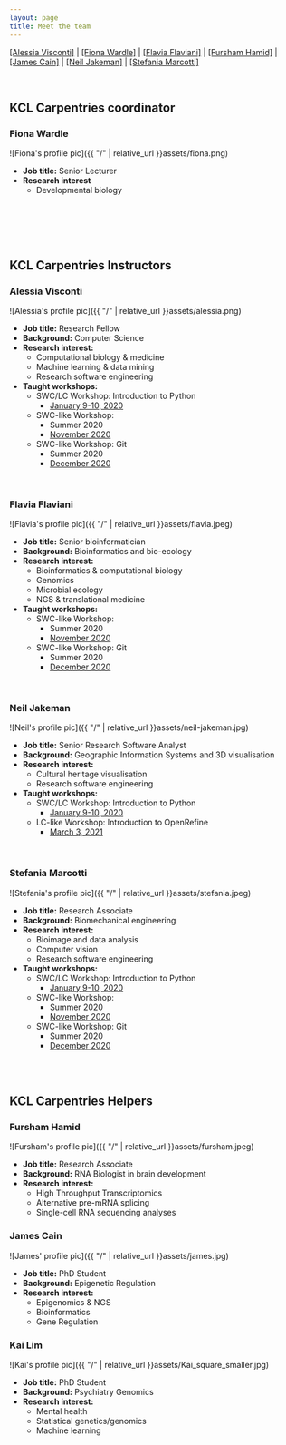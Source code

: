 ```yaml
---
layout: page
title: Meet the team 
---
```


  [[Alessia Visconti]](#alessia-visconti)
| [[Fiona Wardle]](#fiona-wardle)
| [[Flavia Flaviani]](#flavia-flaviani)
| [[Fursham Hamid]](#fursham-hamid)
| [[James Cain]](#james-cain)
| [[Neil Jakeman]](#neil-jakeman)
| [[Stefania Marcotti]](#stefania-marcotti)


<br/>


## KCL Carpentries coordinator


### Fiona Wardle


![Fiona's profile pic]({{ "/" | relative_url }}assets/fiona.png)

* **Job title:** Senior Lecturer
* **Research interest** 
	- Developmental biology

<br/>
<br/>
<br/>
<br/>


## KCL Carpentries Instructors


### Alessia Visconti

![Alessia's profile pic]({{ "/" | relative_url }}assets/alessia.png)

* **Job title:** Research Fellow
* **Background:** Computer Science
* **Research interest:** 
	- Computational biology & medicine
	- Machine learning & data mining
	- Research software engineering
* **Taught workshops:**
	- SWC/LC Workshop: Introduction to Python
		- [January 9-10, 2020](https://swc-kc-london-01-2020.github.io/SWC-KCL-202001/)
	- SWC-like Workshop: 
		- Summer 2020
		- [November 2020](https://alesssia.github.io/2020-11-180-KCL/)
	- SWC-like Workshop: Git
		- Summer 2020
		- [December 2020](https://alesssia.github.io/2020-11-180-KCL/)
	
<br/>

### Flavia Flaviani

![Flavia's profile pic]({{ "/" | relative_url }}assets/flavia.jpeg)

* **Job title:** Senior bioinformatician
* **Background:** Bioinformatics and bio-ecology
* **Research interest:** 
	- Bioinformatics & computational biology 
	- Genomics 
	- Microbial ecology 
	- NGS & translational medicine
* **Taught workshops:**
	- SWC-like Workshop: 
		- Summer 2020
		- [November 2020](https://alesssia.github.io/2020-11-180-KCL/)
	- SWC-like Workshop: Git
		- Summer 2020
		- [December 2020](https://alesssia.github.io/2020-11-180-KCL/)
	
<br/>

### Neil Jakeman

![Neil's profile pic]({{ "/" | relative_url }}assets/neil-jakeman.jpg)

* **Job title:** Senior Research Software Analyst
* **Background:** Geographic Information Systems and 3D visualisation
* **Research interest:** 
	- Cultural heritage visualisation
	- Research software engineering
* **Taught workshops:**
	- SWC/LC Workshop: Introduction to Python
		- [January 9-10, 2020](https://swc-kc-london-01-2020.github.io/SWC-KCL-202001/)
	- LC-like Workshop: Introduction to OpenRefine
		- [March 3, 2021](https://swc-kcl-london-03-2021.github.io/2021-03-03-KCL-OpenRefine/)

<br/>

### Stefania Marcotti

![Stefania's profile pic]({{ "/" | relative_url }}assets/stefania.jpeg)

* **Job title:** Research Associate
* **Background:** Biomechanical engineering
* **Research interest:** 
	- Bioimage and data analysis
	- Computer vision
	- Research software engineering
* **Taught workshops:**
	- SWC/LC Workshop: Introduction to Python
		- [January 9-10, 2020](https://swc-kc-london-01-2020.github.io/SWC-KCL-202001/)
	- SWC-like Workshop: 
		- Summer 2020
		- [November 2020](https://alesssia.github.io/2020-11-180-KCL/)
	- SWC-like Workshop: Git
		- Summer 2020
		- [December 2020](https://alesssia.github.io/2020-11-180-KCL/)

<br/>
<br/>

## KCL Carpentries Helpers

### Fursham Hamid

![Fursham's profile pic]({{ "/" | relative_url }}assets/fursham.jpeg)

* **Job title:** Research Associate
* **Background:** RNA Biologist in brain development
* **Research interest:** 
	- High Throughput Transcriptomics
	- Alternative pre-mRNA splicing
	- Single-cell RNA sequencing analyses

### James Cain

![James' profile pic]({{ "/" | relative_url }}assets/james.jpg)

* **Job title:** PhD Student 
* **Background:** Epigenetic Regulation  
* **Research interest:** 
	- Epigenomics & NGS
	- Bioinformatics 
	- Gene Regulation 


### Kai Lim

![Kai's profile pic]({{ "/" | relative_url }}assets/Kai_square_smaller.jpg)

* **Job title:** PhD Student 
* **Background:** Psychiatry Genomics  
* **Research interest:** 
	- Mental health
	- Statistical genetics/genomics
	- Machine learning




